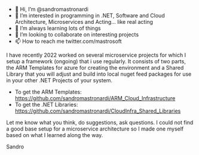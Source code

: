 - 👋 Hi, I’m @sandromastronardi
- 👀 I’m interested in programming in .NET, Software and Cloud Architecture, Microservices and Acting... like real acting
- 🌱 I’m always learning lots of things
- 💞️ I’m looking to collaborate on interesting projects
- 📫 How to reach me twitter.com/mastrosoft

I have recently 2022 worked on several microservice projects for which I setup a framework (ongoing) that i use regularly.
It consists of two parts, the ARM Templates for azure for creating the environment and a Shared Library that you will adjust and build into local nuget feed packages for use in your other .NET Projects of your system.

  *  To get the ARM Templates: https://github.com/sandromastronardi/ARM_Cloud_Infrastructure
  *  To get the .NET Libraries: https://github.com/sandromastronardi/CloudInfra_Shared_Libraries
  
Let me know what you think, do suggestions, ask questions.  I could not find a good base setup for a microservice architecture so I made one myself based on what I learned along the way.

Sandro

<!---
sandromastronardi/sandromastronardi is a ✨ special ✨ repository because its `README.md` (this file) appears on your GitHub profile.
You can click the Preview link to take a look at your changes.
--->
